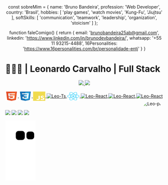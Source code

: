 <div align="center">
  const sobreMim = {
 name: 'Bruno Bandeira',
 profession: 'Web Developer',
 country: 'Brasil',
 hobbies: [
   'play games',
   'watch movies',
   'Kung-Fu',
   'Jiujtsu'
 ],
 softSkills: [
   'communication',
   'teamwork',
   'leadership',
   'organization',
   'stoicism'
 ]
};

function faleComigo() {
 return {
   email: 'brunobandeira25ab@gmail.com',
   linkedin: 'https://www.linkedin.com/in/brunodevbandeira/',
   whatsapp: '+55 11 93215-4488',
   16Personalities: 'https://www.16personalities.com/br/personalidade-entj'
 }
}

  <h1 align="left">👨🏽‍💻 | Leonardo Carvalho | Full Stack</h1>
  <a href="https://github.com/Leorrc">
  <img height="180em" src="https://github-readme-stats.vercel.app/api?username=leorrc&show_icons=true&theme=nightowl&include_all_commits=true&count_private=true"/>
  <img height="180em" src="https://github-readme-stats.vercel.app/api/top-langs/?username=leorrc&layout=compact&langs_count=7&theme=nightowl"/>
</div>
<div style="display: inline_block"><br>
  <img align="center" alt="Leo-HTML" height="30" width="40" src="https://raw.githubusercontent.com/devicons/devicon/master/icons/html5/html5-original.svg">
  <img align="center" alt="Leo-CSS" height="30" width="40" src="https://raw.githubusercontent.com/devicons/devicon/master/icons/css3/css3-original.svg">
  <img align="center" alt="Leo-Js" height="30" width="40" src="https://raw.githubusercontent.com/devicons/devicon/master/icons/javascript/javascript-plain.svg">
  <img align="center" alt="Leo-Ts" height="30" width="40" src="https://cdn.jsdelivr.net/gh/devicons/devicon/icons/sass/sass-original.svg">
  <img align="center" alt="Leo-React" height="30" width="40" src="https://raw.githubusercontent.com/devicons/devicon/master/icons/react/react-original.svg">
  <img align="center" alt="Leo-React" height="30" width="40"src="https://cdn.jsdelivr.net/gh/devicons/devicon/icons/github/github-original.svg">
  <img align="center" alt="Leo-React" height="30" width="40"src="https://cdn.jsdelivr.net/gh/devicons/devicon/icons/git/git-original.svg">
  <img align="center" alt="Leo-React" height="30" width="40"src="https://cdn.jsdelivr.net/gh/devicons/devicon/icons/nodejs/nodejs-original.svg">
  <img align="right" alt="Leo-pic" height="170" style="border-radius:50px;"src="https://i.imgur.com/YtwBYb3_d.webp?maxwidth=760&fidelity=grand">
  
 
  ##
 
<div> 
  <a href="https://instagram.com/leorrc" target="_blank"><img src="https://img.shields.io/badge/-Instagram-%23E4405F?style=for-the-badge&logo=instagram&logoColor=white" target="_blank"></a>
 	<a href="https://www.twitch.tv/leozz_fps" target="_blank"><img src="https://img.shields.io/badge/Twitch-9146FF?style=for-the-badge&logo=twitch&logoColor=white" target="_blank"></a>
  <a href = "mailto:leorrc1@gmail.com"><img src="https://img.shields.io/badge/-Gmail-%23333?style=for-the-badge&logo=gmail&logoColor=white" target="_blank"></a>
  <a href="https://www.linkedin.com/in/leonardo-carvalho-756847239" target="_blank"><img src="https://img.shields.io/badge/-LinkedIn-%230077B5?style=for-the-badge&logo=linkedin&logoColor=white" target="_blank"></a> 
 
  ![Snake animation](https://github.com/leorrc/leorrc/blob/output/github-contribution-grid-snake.svg)
 
</div>

